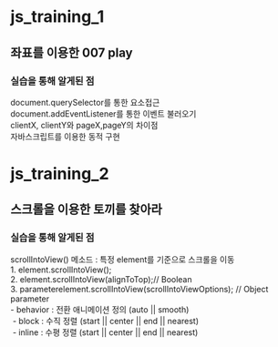 # js_training_1

<h2> 좌표를 이용한 007 play </h2>

<h3> 실습을 통해 알게된 점 </h3>

<p> document.querySelector를 통한 요소접근 <br>
document.addEventListener를 통한 이벤트 불러오기 <br>
clientX, clientY와 pageX,pageY의 차이점 <br>
자바스크립트를 이용한 동적 구현</p>

# js_training_2

<h2> 스크롤을 이용한 토끼를 찾아라 </h2>

<h3> 실습을 통해 알게된 점 </h3>

<p> scrollIntoView() 메소드 : 특정 element를 기준으로 스크롤을 이동 <br>
1. element.scrollIntoView(); <br>
2. element.scrollIntoView(alignToTop);// Boolean  <br>
3. parameterelement.scrollIntoView(scrollIntoViewOptions); // Object parameter <br>
  - behavior : 전환 애니메이션 정의 (auto || smooth) <br>
 - block : 수직 정렬 (start || center || end || nearest) <br>
 - inline : 수평 정렬 (start || center || end || nearest)
</p>
